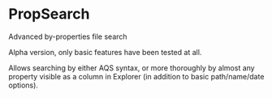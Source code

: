 # PropSearch
Advanced by-properties file search

Alpha version, only basic features have been tested at all.

Allows searching by either AQS syntax, or more thoroughly by almost any property visible as a column in Explorer (in addition to basic path/name/date options). 
